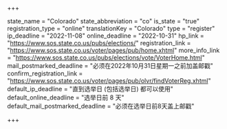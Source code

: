 +++

state_name = "Colorado"
state_abbreviation = "co"
is_state = "true"
registration_type = "online"
translationKey = "Colorado"
type = "register"
ip_deadline = "2022-11-08"
online_deadline = "2022-10-31"
hp_link = "https://www.sos.state.co.us/pubs/elections/"
registration_link = "https://www.sos.state.co.us/voter/pages/pub/home.xhtml"
more_info_link = "https://www.sos.state.co.us/pubs/elections/vote/VoterHome.html"
mail_postmarked_deadline = "必须在2022年10月31日星期一之前加盖邮戳"
confirm_registration_link = "https://www.sos.state.co.us/voter/pages/pub/olvr/findVoterReg.xhtml"
default_ip_deadline = "直到选举日 (包括选举日) 都可以使用"
default_online_deadline = "选举日前 8 天"
default_mail_postmarked_deadline = "必须在选举日前8天盖上邮戳"

+++
